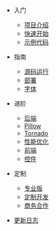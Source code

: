 * 入门

  * [项目介绍](README.md)
  * [快速开始](quickstart.md)
  * [示例代码](example.md)
  
* 指南

  * [源码运行](source.md)
  * [部署](deploy.md)
  * [字体](fonts.md)

* 进阶

  * [后端](python.md)
  * [Pillow](pillow.md)
  * [Tornado](tornado.md)
  * [性能优化](performance.md)
  * [前端](vue.md)
  * [控件](componse.md)

* 定制
  
  * [专业版](pro.md)
  * [定制开发](cust.md)
  * [商务合作](cooperation.md)
  
* [更新日志](changelog.md)
